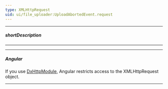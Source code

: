 ```yaml
---
type: XMLHttpRequest
uid: ui/file_uploader:UploadAbortedEvent.request
---
```

---
##### shortDescription
<!-- Description goes here -->

---
---

##### Angular
If you use [DxHttpModule](/Documentation/Guide/Angular_Components/Common_Features/Intercept_HTTP_Requests/), Angular restricts access to the XMLHttpRequest object.

---